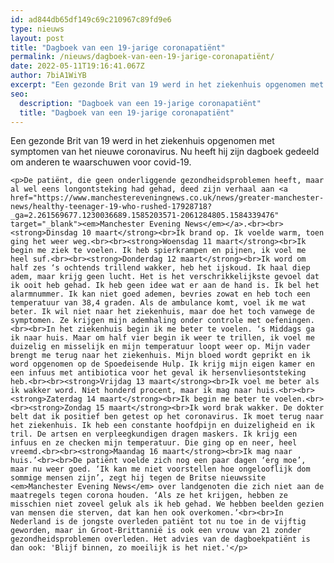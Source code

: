 ```yaml
---
id: ad844db65df149c69c210967c89fd9e6
type: nieuws
layout: post
title: "Dagboek van een 19-jarige coronapatiënt"
permalink: /nieuws/dagboek-van-een-19-jarige-coronapatiënt/
date: 2022-05-11T19:16:41.067Z
author: 7biA1WiYB
excerpt: "Een gezonde Brit van 19 werd in het ziekenhuis opgenomen met symptomen van het nieuwe coronavirus. Nu heeft hij zijn dagboek gedeeld om anderen te waarschuwen voor covid-19.    "
seo:
  description: "Dagboek van een 19-jarige coronapatiënt"
  title: "Dagboek van een 19-jarige coronapatiënt"
---
```

Een gezonde Brit van 19 werd in het ziekenhuis opgenomen met symptomen van het nieuwe coronavirus. Nu heeft hij zijn dagboek gedeeld om anderen te waarschuwen voor covid-19.    

    <p>De patiënt, die geen onderliggende gezondheidsproblemen heeft, maar al wel eens longontsteking had gehad, deed zijn verhaal aan <a href="https://www.manchestereveningnews.co.uk/news/greater-manchester-news/healthy-teenager-19-who-rushed-17928718?_ga=2.261569677.1230036689.1585203571-2061284805.1584339476" target="_blank"><em>Manchester Evening News</em></a>.<br><br><strong>Dinsdag 10 maart</strong><br>Ik brand op. Ik voelde warm, toen ging het weer weg.<br><br><strong>Woensdag 11 maart</strong><br>Ik begin me ziek te voelen. Ik heb spierkrampen en pijnen, ik voel me heel suf.<br><br><strong>Donderdag 12 maart</strong><br>Ik word om half zes ‘s ochtends trillend wakker, heb het ijskoud. Ik haal diep adem, maar krijg geen lucht. Het is het verschrikkelijkste gevoel dat ik ooit heb gehad. Ik heb geen idee wat er aan de hand is. Ik bel het alarmnummer. Ik kan niet goed ademen, bevries zowat en heb toch een temperatuur van 38,4 graden. Als de ambulance komt, voel ik me wat beter. Ik wil niet naar het ziekenhuis, maar doe het toch vanwege de symptomen. Ze krijgen mijn ademhaling onder controle met oefeningen.<br><br>In het ziekenhuis begin ik me beter te voelen. ‘s Middags ga ik naar huis. Maar om half vier begin ik weer te trillen, ik voel me duizelig en misselijk en mijn temperatuur loopt weer op. Mijn vader brengt me terug naar het ziekenhuis. Mijn bloed wordt geprikt en ik word opgenomen op de Spoedeisende Hulp. Ik krijg mijn eigen kamer en een infuus met antibiotica voor het geval ik hersenvliesontsteking heb.<br><br><strong>Vrijdag 13 maart</strong><br>Ik voel me beter als ik wakker word. Niet honderd procent, maar ik mag naar huis.<br><br><strong>Zaterdag 14 maart</strong><br>Ik begin me beter te voelen.<br><br><strong>Zondag 15 maart</strong><br>Ik word brak wakker. De dokter belt dat ik positief ben getest op het coronavirus. Ik moet terug naar het ziekenhuis. Ik heb een constante hoofdpijn en duizeligheid en ik tril. De artsen en verpleegkundigen dragen maskers. Ik krijg een infuus en ze checken mijn temperatuur. Die ging op en neer, heel vreemd.<br><br><strong>Maandag 16 maart</strong><br>Ik mag naar huis.’<br><br>De patiënt voelde zich nog een paar dagen ‘erg moe’, maar nu weer goed. ‘Ik kan me niet voorstellen hoe ongelooflijk dom sommige mensen zijn’, zegt hij tegen de Britse nieuwssite <em>Manchester Evening News</em> over landgenoten die zich niet aan de maatregels tegen corona houden. ‘Als ze het krijgen, hebben ze misschien niet zoveel geluk als ik heb gehad. We hebben beelden gezien van mensen die sterven, dat kan hen ook overkomen.’<br><br>In Nederland is de jongste overleden patiënt tot nu toe in de vijftig geworden, maar in Groot-Brittannië is ook een vrouw van 21 zonder gezondheidsproblemen overleden. Het advies van de dagboekpatiënt is dan ook: 'Blijf binnen, zo moeilijk is het niet.'</p>  
